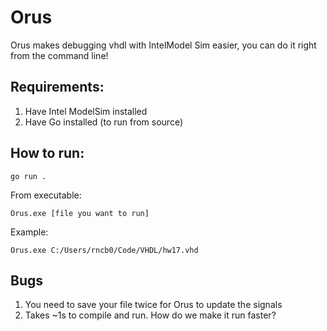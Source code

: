 # Orus
Orus makes debugging vhdl with IntelModel Sim easier, you can do it right from the command line!


## Requirements: 
1. Have Intel ModelSim installed
2. Have Go installed (to run from source)


## How to run:

`go run .`

From executable:

`Orus.exe [file you want to run]`

Example:

`Orus.exe C:/Users/rncb0/Code/VHDL/hw17.vhd`

## Bugs

1. You need to save your file twice for Orus to update the signals
2. Takes ~1s to compile and run. How do we make it run faster?